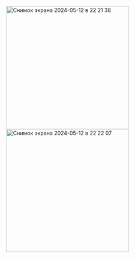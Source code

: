 <img width="327" alt="Снимок экрана 2024-05-12 в 22 21 38" src="https://github.com/foohokik/PokeApp/assets/107697919/589bb4b8-47d6-48a7-bda2-c9ceb6d55274">
<img width="327" alt="Снимок экрана 2024-05-12 в 22 22 07" src="https://github.com/foohokik/PokeApp/assets/107697919/24e28612-d6b0-4fc8-bc1e-0c4efb0c43d8">
